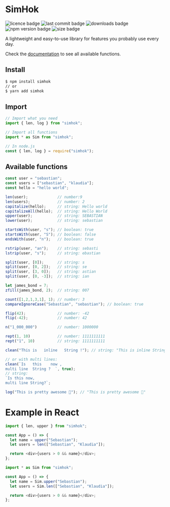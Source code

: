 # SimHok

![licence badge](https://img.shields.io/npm/l/simhok?style=flat)
![last commit badge](https://img.shields.io/github/last-commit/skorotkiewicz/SimHok/main?style=flat)
![downloads badge](https://img.shields.io/npm/dm/simhok?style=flat)
![npm version badge](https://img.shields.io/npm/v/simhok?style=flat)
![size badge](https://img.shields.io/bundlephobia/min/simhok?style=flat)

A lightweight and easy-to-use library for features you probably use every day.

Check the [documentation](https://skorotkiewicz.github.io/SimHok/) to see all available functions.

## Install

```sh
$ npm install simhok
// or
$ yarn add simhok
```

## Import

```javascript
// Import what you need
import { len, log } from "simhok";

// Import all functions
import * as Sim from "simhok";

// In node.js
const { len, log } = require("simhok");
```

## Available functions

```javascript
const user = "sebastian";
const users = ["sebastian", "klaudia"];
const hello = "hello world";

len(user);             // number:9
len(users);            // number: 2
capitalize(hello);     // string: Hello world
capitalizeAll(hello);  // string: Hello World
upper(user);           // string: SEBASTIAN
lower(user);           // string: sebastian

startsWith(user, "s"); // boolean: true
startsWith(user, "S"); // boolean: false
endsWith(user, "n");   // boolean: true

rstrip(user, "an");    // string: sebasti
lstrip(user, "s");     // string: ebastian

split(user, [0]);      // string: s
split(user, [0, 2]);   // string: se
split(user, [3, 0]);   // string: astian
split(user, [0, -3]);  // string: ian

let james_bond = 7;
zfill(james_bond, 2);  // string: 007

count([1,2,1,3,1], 1); // number: 3
compareIgnoreCase("Sebastian", "sebastian"); // boolean: true

flip(42);              // number: -42
flip(-42);             // number: 42

n("1_000_000")         // number: 1000000

rept(1, 10)            // number: 1111111111
rept("1", 10)          // string: 1111111111

clean("This is   inline   String !"); // string: "This is inline String!"

// or with multi lines:
clean(`Is   this    now , 
multi line  String ?  `, true);       
// string:
`Is this now, 
multi line String?`;

log("This is pretty awesome 🎉"); // "This is pretty awesome 🎉"
```

# Example in React

```javascript
import { len, upper } from "simhok";

const App = () => {
  let name = upper("Sebastian");
  let users = len(["Sebastian", "Klaudia"]);

  return <div>{users > 0 && name}</div>;
};
```

```javascript
import * as Sim from "simhok";

const App = () => {
  let name = Sim.upper("Sebastian");
  let users = Sim.len(["Sebastian", "Klaudia"]);

  return <div>{users > 0 && name}</div>;
};
```
